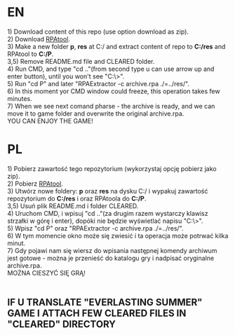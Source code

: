 <h1>EN</h1>
1) Download content of this repo (use option download as zip).<br>
2) Download <a href=https://community.pcgamingwiki.com/files/file/1210-rpa-extractor-for-windows/>RPAtool</a>.<br>
3) Make a new folder <b>p</b>, <b>res</b> at C:/ and extract content of repo to <b>C:/res</b> and RPAtool to <b>C:/P</b>.<br>
3,5) Remove README.md file and CLEARED folder.<br>
4) Run CMD, and type "cd .."(from second type u can use arrow up and enter button), until you won't see "C:\>".<br>
5) Run "cd P" and later "RPAExtractor -c archive.rpa ./=../res/".<br>
6) In this moment yor CMD window could freeze, this operation takes few minutes.<br>
7) When we see next comand pharse - the archive is ready, and we can move it to game folder and overwrite the original archive.rpa.<BR>
YOU CAN ENJOY THE GAME!


<h1>PL</h1>
1) Pobierz zawartość tego repozytorium (wykorzystaj opcję pobierz jako zip).<br>
2) Pobierz <a href=https://community.pcgamingwiki.com/files/file/1210-rpa-extractor-for-windows/>RPAtool</a>.<br>
3) Utwórz nowe foldery: <b>p</b> oraz <b>res</b> na dysku C:/ i wypakuj zawartość repozytorium do <b>C:/res</b> i oraz RPAtoola do <b>C:/P</b>.<br>
3,5) Usuń plik README.md i folder CLEARED.<br>
4) Uruchom CMD, i wpisuj "cd .."(za drugim razem wystarczy klawisz strzałki w górę i enter), dopóki nie będzie wyświetlać napisu "C:\>".<br>
5) Wpisz "cd P" oraz "RPAExtractor -c archive.rpa ./=../res/".<br>
6) W tym momencie okno może się zwiesić i ta operacja może potrwać kilka minut.<br>
7) Gdy pojawi nam się wiersz do wpisania następnej komendy archiwum jest gotowe - można je przenieść do katalogu gry i nadpisać oryginalne archive.rpa.<BR>
MOŻNA CIESZYĆ SIĘ GRĄ!
<BR><BR>
  <h2>IF U TRANSLATE "EVERLASTING SUMMER" GAME I ATTACH FEW CLEARED FILES IN "CLEARED" DIRECTORY
